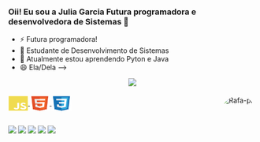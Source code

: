 ### Oii! Eu sou a Julia Garcia Futura programadora e desenvolvedora de Sistemas 👋

- ⚡ Futura programadora!
- 🔭 Estudante de Desenvolvimento de Sistemas 
- 🌱 Atualmente estou aprendendo Pyton e Java
- 😄 Ela/Dela
-->

<div align="center">
  <a href="https://github.com/JuliaCristinaGarcia">
  <img height="180em" src="https://github-readme-stats.vercel.app/api?username=JuliaCristinaGarcia&show_icons=true&theme=dracula&include_all_commits=true&count_private=true"/>
</div>
<div style="display: inline_block"><br>
  <img align="center" alt="Js" height="30" width="40" src="https://raw.githubusercontent.com/devicons/devicon/master/icons/javascript/javascript-plain.svg">
  <img align="center" alt="HTML" height="30" width="40" src="https://raw.githubusercontent.com/devicons/devicon/master/icons/html5/html5-original.svg">
  <img align="center" alt="CSS" height="30" width="40" src="https://raw.githubusercontent.com/devicons/devicon/master/icons/css3/css3-original.svg">
  <img align="right" alt="Rafa-pic" height="150" style="border-radius:50px;" src="https://pa1.narvii.com/6548/14ab6d5e5ad71e2783996458c5d23fed80abbddf_hq.gif">
</div>
  
  ##
 
<div> 
  <a href="https://www.instagram.com/_g.juliaaa/" target="_blank"><img src="https://img.shields.io/badge/-Instagram-%23E4405F?style=for-the-badge&logo=instagram&logoColor=white" target="_blank"></a>
  <a href = "mailto:cristinajulia529@gmail.com"><img src="https://img.shields.io/badge/-Gmail-%23333?style=for-the-badge&logo=gmail&logoColor=white" target="_blank"></a>
  <a href = "https://www.spotify.com/br/"><img src= "https://img.shields.io/badge/Spotify-1ED760?&style=for-the-badge&logo=spotify&logoColor=white" target="_blank"></a>
  <a href = "github.com/JuliaCristinaGarcia"><img src= "https://img.shields.io/badge/GitHub-100000?style=for-the-badge&logo=github&logoColor=white" target="_blank"></a>
  <a href = "https://twitter.com/search?q=mitologia&src=typed_query&f=user"><img src="https://img.shields.io/badge/Twitter-1DA1F2?style=for-the-    badge&logo=twitter&logoColor=white" target="_blank"></a>
  
 
</div>
